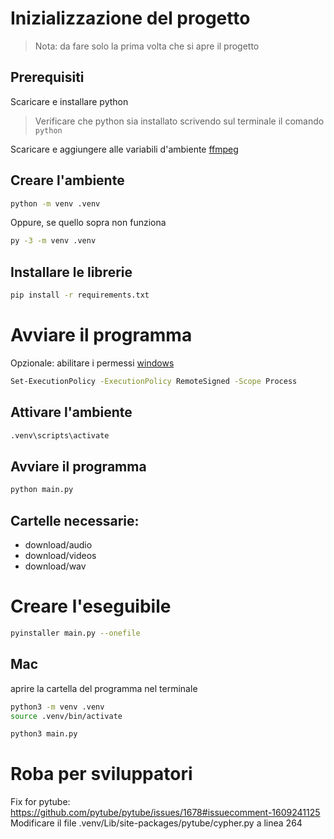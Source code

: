 # Inizializzazione del progetto

> Nota: da fare solo la prima volta che si apre il progetto


## Prerequisiti

Scaricare e installare python
> Verificare che python sia installato scrivendo sul terminale il comando `python`

Scaricare e aggiungere alle variabili d'ambiente [ffmpeg](https://www.videohelp.com/software/ffmpeg)

## Creare l'ambiente

```bash
python -m venv .venv
```

Oppure, se quello sopra non funziona

```bash
py -3 -m venv .venv
```

## Installare le librerie

```bash
pip install -r requirements.txt
```

# Avviare il programma

Opzionale: abilitare i permessi [windows](https://stackoverflow.com/questions/4037939/powershell-says-execution-of-scripts-is-disabled-on-this-system)
```bash
Set-ExecutionPolicy -ExecutionPolicy RemoteSigned -Scope Process
```

## Attivare l'ambiente

```bash
.venv\scripts\activate
```


## Avviare il programma

```bash
python main.py
```

## Cartelle necessarie:

- download/audio
- download/videos
- download/wav



# Creare l'eseguibile

```bash
pyinstaller main.py --onefile
```

## Mac

aprire la cartella del programma nel terminale

```bash
python3 -m venv .venv
source .venv/bin/activate
```

```bash
python3 main.py
```



# Roba per sviluppatori


Fix for pytube: https://github.com/pytube/pytube/issues/1678#issuecomment-1609241125
Modificare il file .venv/Lib/site-packages/pytube/cypher.py a linea 264


